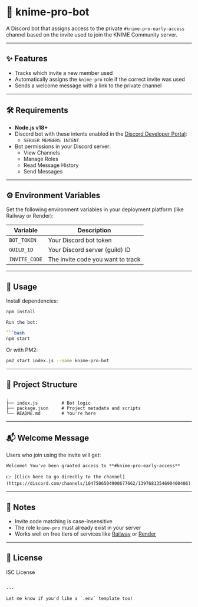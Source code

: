 # 🤖 knime-pro-bot

A Discord bot that assigns access to the private `#knime-pro-early-access` channel based on the invite used to join the KNIME Community server.

---

## ✨ Features

- Tracks which invite a new member used
- Automatically assigns the `knime-pro` role if the correct invite was used
- Sends a welcome message with a link to the private channel

---

## 🛠 Requirements

- **Node.js v18+**
- Discord bot with these intents enabled in the [Discord Developer Portal](https://discord.com/developers/applications):
  - `SERVER MEMBERS INTENT`
- Bot permissions in your Discord server:
  - View Channels
  - Manage Roles
  - Read Message History
  - Send Messages

---

## ⚙️ Environment Variables

Set the following environment variables in your deployment platform (like Railway or Render):

| Variable         | Description                                     |
|------------------|-------------------------------------------------|
| `BOT_TOKEN`      | Your Discord bot token                          |
| `GUILD_ID`       | Your Discord server (guild) ID                  |
| `INVITE_CODE`    | The invite code you want to track               |

---

## 🚀 Usage

Install dependencies:

```bash
npm install

Run the bot:

```bash
npm start
```

Or with PM2:

```bash
pm2 start index.js --name knime-pro-bot
```

---

## 📁 Project Structure

```
.
├── index.js         # Bot logic
├── package.json     # Project metadata and scripts
└── README.md        # You're here
```

---

## 📬 Welcome Message

Users who join using the invite will get:

```
Welcome! You've been granted access to **#knime-pro-early-access**

👉 [Click here to go directly to the channel](https://discord.com/channels/1047506504900677662/1397681354690400406)
```

---

## 📌 Notes

* Invite code matching is case-insensitive
* The role `knime-pro` must already exist in your server
* Works well on free tiers of services like [Railway](https://railway.app) or [Render](https://render.com)

---

## 📜 License

ISC License

```

---

Let me know if you'd like a `.env` template too!
```
